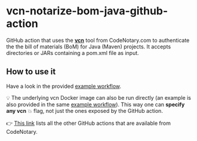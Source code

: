 # vcn-notarize-bom-java-github-action

GitHub action that uses the **[vcn](https://github.com/codenotary/vcn)** tool from CodeNotary.com to authenticate the the bill of materials (BoM) for Java (Maven) projects. It accepts directories or JARs containing a pom.xml file as input.

## How to use it

Have a look in the provided [example workflow](.github/workflows/example.yml).

:bulb: The underlying vcn Docker image can also be run directly (an example is also provided in the same [example workflow](.github/workflows/example.yml)). This way one can **specify any vcn** :boom: flag, not just the ones exposed by the GitHub action.

👉 [This link](https://github.com/marketplace?type=actions&query=publisher%3Acodenotary+) lists all the other GitHub actions that are available from CodeNotary.
